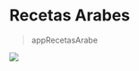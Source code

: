 # Recetas Arabes
> appRecetasArabe

![](https://drive.google.com/file/d/1aicLG33oJNVgJp-bCfuq4I5vXyPsRg4R/view)
